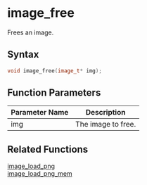 
# image_free

Frees an image.

## Syntax

```cpp
void image_free(image_t* img);
```

## Function Parameters

Parameter Name | Description
--- | ---
img | The image to free.

## Related Functions
  
[image_load_png](https://github.com/RandyGaul/cute_framework/blob/master/doc/graphics/image/image_load_png.md)  
[image_load_png_mem](https://github.com/RandyGaul/cute_framework/blob/master/doc/graphics/image/image_load_png_mem.md)  
